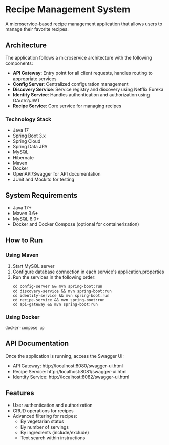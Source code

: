 # Recipe Management System

A microservice-based recipe management application that allows users to manage their favorite recipes.

## Architecture

The application follows a microservice architecture with the following components:

- **API Gateway**: Entry point for all client requests, handles routing to appropriate services
- **Config Server**: Centralized configuration management
- **Discovery Service**: Service registry and discovery using Netflix Eureka
- **Identity Service**: Handles authentication and authorization using OAuth2/JWT
- **Recipe Service**: Core service for managing recipes

### Technology Stack
- Java 17
- Spring Boot 3.x
- Spring Cloud
- Spring Data JPA
- MySQL
- Hibernate
- Maven
- Docker
- OpenAPI/Swagger for API documentation
- JUnit and Mockito for testing

## System Requirements
- Java 17+
- Maven 3.6+
- MySQL 8.0+
- Docker and Docker Compose (optional for containerization)

## How to Run

### Using Maven
1. Start MySQL server
2. Configure database connection in each service's application.properties
3. Run the services in the following order:
   ```
   cd config-server && mvn spring-boot:run
   cd discovery-service && mvn spring-boot:run
   cd identity-service && mvn spring-boot:run
   cd recipe-service && mvn spring-boot:run
   cd api-gateway && mvn spring-boot:run
   ```

### Using Docker
```
docker-compose up
```

## API Documentation
Once the application is running, access the Swagger UI:
- API Gateway: http://localhost:8080/swagger-ui.html
- Recipe Service: http://localhost:8081/swagger-ui.html
- Identity Service: http://localhost:8082/swagger-ui.html

## Features
- User authentication and authorization
- CRUD operations for recipes
- Advanced filtering for recipes:
  - By vegetarian status
  - By number of servings
  - By ingredients (include/exclude)
  - Text search within instructions